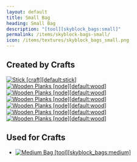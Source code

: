 ```yaml
---
layout: default
title: Small Bag
heading: Small Bag
description: "[tool][skyblock_bags:small]"
permalink: /items/skyblock-bags-small/
icon: /items/textures/skyblock_bags_small.png
---
```



## Created by Crafts

<div class="craft">
    <div>
        <span></span>
        <span><a href="{{site.baseurl}}/items/default-stick/"><img src="{{site.baseurl}}/assets/img/items/textures/default_stick.png" data-toggle="tooltip" title="Stick [craft][default:stick]"></a></span>
        <span></span>
    </div>
    <div>
        <span><a href="{{site.baseurl}}/items/default-wood/"><img src="{{site.baseurl}}/assets/img/items/itemcubes/default_wood.png" data-toggle="tooltip" title="Wooden Planks [node][default:wood]"></a></span>
        <span><a href="{{site.baseurl}}/items/default-wood/"><img src="{{site.baseurl}}/assets/img/items/itemcubes/default_wood.png" data-toggle="tooltip" title="Wooden Planks [node][default:wood]"></a></span>
        <span><a href="{{site.baseurl}}/items/default-wood/"><img src="{{site.baseurl}}/assets/img/items/itemcubes/default_wood.png" data-toggle="tooltip" title="Wooden Planks [node][default:wood]"></a></span>
    </div>
    <div>
        <span><a href="{{site.baseurl}}/items/default-wood/"><img src="{{site.baseurl}}/assets/img/items/itemcubes/default_wood.png" data-toggle="tooltip" title="Wooden Planks [node][default:wood]"></a></span>
        <span><a href="{{site.baseurl}}/items/default-wood/"><img src="{{site.baseurl}}/assets/img/items/itemcubes/default_wood.png" data-toggle="tooltip" title="Wooden Planks [node][default:wood]"></a></span>
        <span><a href="{{site.baseurl}}/items/default-wood/"><img src="{{site.baseurl}}/assets/img/items/itemcubes/default_wood.png" data-toggle="tooltip" title="Wooden Planks [node][default:wood]"></a></span>
    </div>
</div>


## Used for Crafts

<ul class="list-items clearfix">
    <li><a href="{{site.baseurl}}/items/skyblock-bags-medium/"><img src="{{site.baseurl}}/assets/img/items/textures/skyblock_bags_medium.png" data-toggle="tooltip" title="Medium Bag [tool][skyblock_bags:medium]"></a></li>
</ul>
